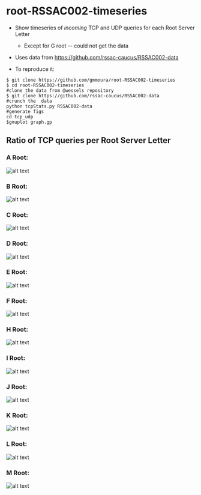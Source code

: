 # root-RSSAC002-timeseries


  * Show timeseries of *incoming* TCP and UDP  queries for each Root Server Letter
     * Except for G root -- could not get the data

  * Uses data from https://github.com/rssac-caucus/RSSAC002-data

  * To reproduce it:
  ```
  $ git clone https://github.com/gmmoura/root-RSSAC002-timeseries
  $ cd root-RSSAC002-timeseries
  #clone the data from @wessels repository
  $ git clone https://github.com/rssac-caucus/RSSAC002-data
  #crunch the  data
  python tcpStats.py RSSAC002-data
  #generate figs
  cd tcp_udp
  $gnuplot graph.gp
  ```



## Ratio of TCP queries per Root Server Letter


### A Root:

![alt text](https://github.com/gmmoura/root-RSSAC002-timeseries/blob/master/tcp_udp/a.png "A Root")

### B Root:

![alt text](https://github.com/gmmoura/root-RSSAC002-timeseries/blob/master/tcp_udp/b.png "B Root")

### C Root:

![alt text](https://github.com/gmmoura/root-RSSAC002-timeseries/blob/master/tcp_udp/c.png "C Root")


### D Root:

![alt text](https://github.com/gmmoura/root-RSSAC002-timeseries/blob/master/tcp_udp/d.png "D Root")


### E Root:

![alt text](https://github.com/gmmoura/root-RSSAC002-timeseries/blob/master/tcp_udp/e.png "E Root")

### F Root:

![alt text](https://github.com/gmmoura/root-RSSAC002-timeseries/blob/master/tcp_udp/f.png "F Root")

### H Root:

![alt text](https://github.com/gmmoura/root-RSSAC002-timeseries/blob/master/tcp_udp/h.png "H Root")

### I Root:

![alt text](https://github.com/gmmoura/root-RSSAC002-timeseries/blob/master/tcp_udp/i.png "I Root")

### J Root:

![alt text](https://github.com/gmmoura/root-RSSAC002-timeseries/blob/master/tcp_udp/j.png "J Root")

### K Root:

![alt text](https://github.com/gmmoura/root-RSSAC002-timeseries/blob/master/tcp_udp/k.png "K Root")

### L Root:

![alt text](https://github.com/gmmoura/root-RSSAC002-timeseries/blob/master/tcp_udp/l.png "L Root")

### M Root:

![alt text](https://github.com/gmmoura/root-RSSAC002-timeseries/blob/master/tcp_udp/m.png "L Root")
